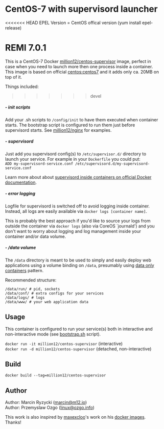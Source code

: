 # CentOS-7 with supervisord launcher

<<<<<<< HEAD
EPEL Version = CentOS offical version (yum install epel-release)

REMI 7.0.1 
=======
This is a CentOS-7 Docker [million12/centos-supervisor](https://registry.hub.docker.com/u/million12/centos-supervisor/) image, perfect in case when you need to launch more then one process inside a container. This image is based on official [centos:centos7](https://registry.hub.docker.com/_/centos/) and it adds only ca. 20MB on top of it.

Things included:
>>>>>>> devel

##### - init scripts

Add your .sh scripts to `/config/init` to have them executed when container starts. The bootstrap script is configured to run them just before supervisord starts. See [million12/nginx](https://github.com/million12/docker-nginx) for examples.

##### - supervisord

Just add you supervisord config(s) to `/etc/supervisor.d/` directory to launch your service. For example in your `Dockerfile` you could put:  
```ADD my-supervisord-service.conf /etc/supervisord.d/my-supervisord-service.conf```

Learn more about about [supervisord inside containers on official Docker documentation](https://docs.docker.com/articles/using_supervisord/).

##### - error logging

Logfile for supervisord is switched off to avoid logging inside container. Instead, all logs are easily available via `docker logs [container name]`.

This is probably the best approach if you'd like to source your logs from outside the container via `docker logs` (also via CoreOS `journald') and you don't want to worry about logging and log management inside your container and/or data volume.

##### - /data volume

The `/data` directory is meant to be used to simply and easily deploy web applications using a volume binding on `/data`, presumably using [data only containers](https://docs.docker.com/userguide/dockervolumes/) pattern.

Recommended structure:  
```
/data/run/ # pid, sockets
/data/conf/ # extra configs for your services
/data/logs/ # logs
/data/www/ # your web application data
```


## Usage

This container is configured to run your service(s) both in interactive and non-interactive mode (see [bootstrap.sh](config/init/bootstrap.sh) script).
  
`docker run -it million12/centos-supervisor` (interactive)  
`docker run -d million12/centos-supervisor` (detached, non-interactive)


## Build

`docker build --tag=million12/centos-supervisor`


## Author

Author: Marcin Ryzycki (<marcin@m12.io>)  
Author: Przemyslaw Ozgo (<linux@ozgo.info>)

This work is also inspired by [maxexcloo](https://github.com/maxexcloo)'s work on his [docker images](https://github.com/maxexcloo/Docker). Thanks!

